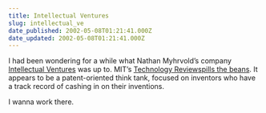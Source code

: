```yaml
---
title: Intellectual Ventures
slug: intellectual_ve
date_published: 2002-05-08T01:21:41.000Z
date_updated: 2002-05-08T01:21:41.000Z
---
```


I had been wondering for a while what Nathan Myhrvold’s company [Intellectual Ventures](http://www.intellectualventures.com/home/default.asp) was up to. MIT’s [Technology Review](http://www.technologyreview.com/)[spills the beans](http://www.technologyreview.com/articles/schwartz0502.asp). It appears to be a patent-oriented think tank, focused on inventors who have a track record of cashing in on their inventions.

I wanna work there.
